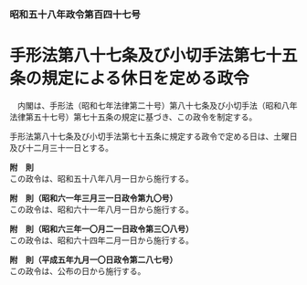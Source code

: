 ### 昭和五十八年政令第百四十七号  
# 手形法第八十七条及び小切手法第七十五条の規定による休日を定める政令  
　内閣は、手形法（昭和七年法律第二十号）第八十七条及び小切手法（昭和八年法律第五十七号）第七十五条の規定に基づき、この政令を制定する。  
  
手形法第八十七条及び小切手法第七十五条に規定する政令で定める日は、土曜日及び十二月三十一日とする。  
  
**附　則**  
この政令は、昭和五十八年八月一日から施行する。  
  
**附　則（昭和六一年三月三一日政令第九〇号）**  
この政令は、昭和六十一年八月一日から施行する。  
  
**附　則（昭和六三年一〇月二一日政令第三〇八号）**  
この政令は、昭和六十四年二月一日から施行する。  
  
**附　則（平成五年九月一〇日政令第二八七号）**  
この政令は、公布の日から施行する。  
  
